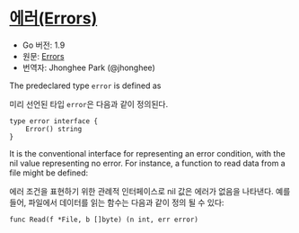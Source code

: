 # [에러(Errors)](#errors)

* Go 버전: 1.9
* 원문: [Errors](https://golang.org/ref/spec#Errors)
* 번역자: Jhonghee Park (@jhonghee)

The predeclared type `error` is defined as

미리 선언된 타입 `error`은 다음과 같이 정의된다.

```
type error interface {
	Error() string
}
```

It is the conventional interface for representing an error condition, with the nil value representing no error. For instance, a function to read data from a file might be defined:

에러 조건을 표현하기 위한 관례적 인터페이스로 nil 값은 에러가 없음을 나타낸다. 예를 들어, 파일에서 데이터를 읽는 함수는 다음과 같이 정의 될 수 있다:

```
func Read(f *File, b []byte) (n int, err error)
```